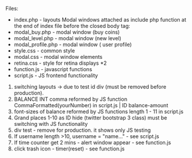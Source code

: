 Files:
- index.php - layouts
Modal windows attached as include php function at the end of index file before the closed body tag:
- modal_buy.php - modal window (buy coins)
- modal_level.php - modal window (new level)
- modal_profile.php - modal window ( user profile)
- style.css - common style
- modal.css - modal window elements
- retina.css - style for retina displays *2
- function.js - javascript functions
- script.js - JS frontend functionality


1. switching layouts -> due to test id div (must be removed before production).
2.  BALANCE INT comma reformed by JS function  CommaFormatted(yourNumber) in script.js | ID balance-amount
4.  font-sizes of balance reformed by JS functions length 1 - 11 in script.js
5.  Grand places 1-10 as ID hide (twitter bootstrap 3 class) must be switching with JS functionality
6.  div test - remove for production. it shows only JS testing
7.  If username length >10, username = "name..." - see script.js
8. If time counter get 2 mins - alert window appear - see function.js
9. click trash icon - timer(reset) - see function.js
